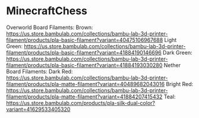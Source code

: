 # MinecraftChess

Overworld Board Filaments:
Brown: https://us.store.bambulab.com/collections/bambu-lab-3d-printer-filament/products/pla-basic-filament?variant=40475106967688
Light Green: https://us.store.bambulab.com/collections/bambu-lab-3d-printer-filament/products/pla-basic-filament?variant=41884190146696
Dark Green: https://us.store.bambulab.com/collections/bambu-lab-3d-printer-filament/products/pla-basic-filament?variant=41884193030280
Nether Board Filaments:
Dark Red: https://us.store.bambulab.com/collections/bambu-lab-3d-printer-filament/products/pla-matte-filament?variant=40489682043016
Bright Red: https://us.store.bambulab.com/collections/bambu-lab-3d-printer-filament/products/pla-matte-filament?variant=41884207415432
Teal: https://us.store.bambulab.com/products/pla-silk-dual-color?variant=41629533405320
